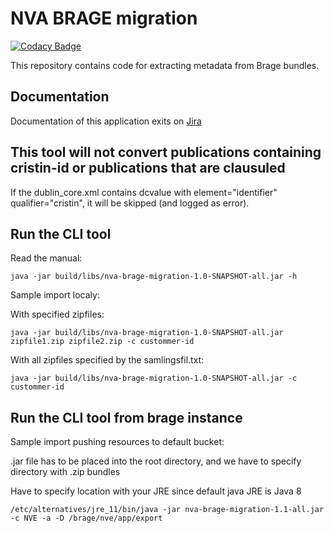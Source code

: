 # NVA BRAGE migration

[![Codacy Badge](https://app.codacy.com/project/badge/Grade/5c93275b8bc74cda81d3872af3b2271d)](https://www.codacy.com/gh/BIBSYSDEV/nva-brage-migration/dashboard?utm_source=github.com&amp;utm_medium=referral&amp;utm_content=BIBSYSDEV/nva-brage-migration&amp;utm_campaign=Badge_Grade)

This repository contains code for extracting metadata from Brage bundles.

## Documentation

Documentation of this application exits
on [Jira]( https://unit.atlassian.net/wiki/spaces/NVAP/pages/2571501733/Brage-NVA+migrerings+Applikasjon)

## This tool will not convert publications containing cristin-id or publications that are clausuled

If the dublin_core.xml contains dcvalue with element="identifier" qualifier="cristin", it will be
skipped (and logged as error).

## Run the CLI tool

Read the manual:

```shell
java -jar build/libs/nva-brage-migration-1.0-SNAPSHOT-all.jar -h
```

Sample import localy:

With specified zipfiles:

```shell
java -jar build/libs/nva-brage-migration-1.0-SNAPSHOT-all.jar zipfile1.zip zipfile2.zip -c custommer-id
```

With all zipfiles specified by the samlingsfil.txt:

```shell
java -jar build/libs/nva-brage-migration-1.0-SNAPSHOT-all.jar -c custommer-id
```

## Run the CLI tool from brage instance

Sample import pushing resources to default bucket:

.jar file has to be placed into the root directory, and we have to specify directory with .zip bundles

Have to specify location with your JRE since default java JRE is Java 8

```shell
/etc/alternatives/jre_11/bin/java -jar nva-brage-migration-1.1-all.jar -c NVE -a -D /brage/nve/app/export
```


